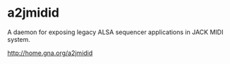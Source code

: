 # a2jmidid
A daemon for exposing legacy ALSA sequencer applications in JACK MIDI system.

http://home.gna.org/a2jmidid
